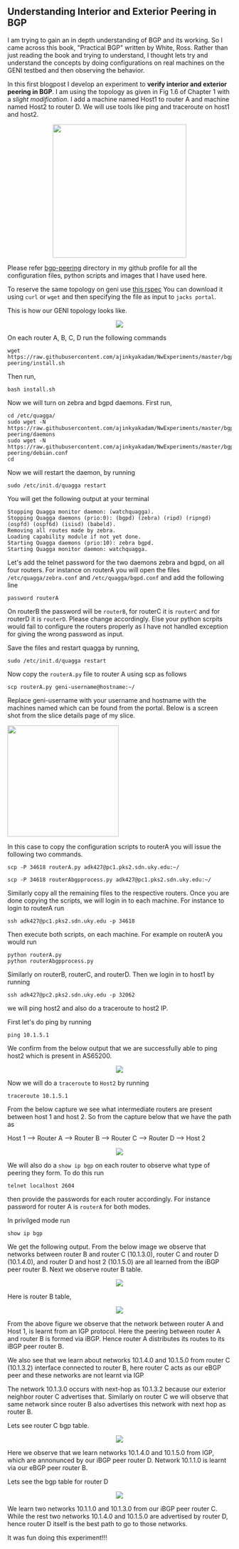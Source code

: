 ## Understanding Interior and Exterior Peering in BGP

I am trying to gain an in depth understanding of BGP and its working. So I came across this
book, "Practical BGP" written by White, Ross. Rather than just
reading the book and trying to understand, I thought lets try and understand the concepts
by doing configurations on real machines on the GENI testbed and then observing the
behavior.

In this first blogpost I develop an experiment to **verify interior and exterior peering in BGP**.
I am using the topology as given in Fig 1.6 of Chapter 1 with a *slight modification*. I add a
machine named Host1 to router A and machine named Host2 to router D. We will use tools like
ping and traceroute on host1 and host2.

<figure>
  <center>
<img src="fig1.6.jpg" height="300">
  </center>
</figure>

Please refer [bgp-peering](https://github.com/ajinkyakadam/NwExperiments/tree/master/bgp-peering)
directory in my github profile for all the configuration files, python scripts and images
that I have used here.

To reserve the same topology on geni use [this rspec](https://raw.githubusercontent.com/ajinkyakadam/NwExperiments/master/bgp-peering/bgp_peering_request_rspec.xml)
You can download it using `curl` or `wget` and then specifying the file as input to `jacks portal`.

This is how our GENI topology looks like.

<figure>
  <center>  
        <img src="genitopo.png">
  </center>
</figure>

On each router A, B, C, D run the following commands

```
wget https://raw.githubusercontent.com/ajinkyakadam/NwExperiments/master/bgp-peering/install.sh
```

Then run,

```
bash install.sh
```

Now we will turn on zebra and bgpd daemons. First run,

```
cd /etc/quagga/
sudo wget -N https://raw.githubusercontent.com/ajinkyakadam/NwExperiments/master/bgp-peering/daemons
sudo wget -N https://raw.githubusercontent.com/ajinkyakadam/NwExperiments/master/bgp-peering/debian.conf
cd
```

Now we will restart the daemon, by running

```
sudo /etc/init.d/quagga restart
```

You will get the following output at your terminal

```
Stopping Quagga monitor daemon: (watchquagga).
Stopping Quagga daemons (prio:0): (bgpd) (zebra) (ripd) (ripngd) (ospfd) (ospf6d) (isisd) (babeld).
Removing all routes made by zebra.
Loading capability module if not yet done.
Starting Quagga daemons (prio:10): zebra bgpd.
Starting Quagga monitor daemon: watchquagga.
```

Let's add the telnet password for the two daemons zebra and bgpd, on all four routers.
For instance on routerA you will
open the files `/etc/quagga/zebra.conf` and `/etc/quagga/bgpd.conf` and add the
following line

```
password routerA
```
On routerB the password will be `routerB`, for routerC it is `routerC` and for
routerD it is `routerD`. Please change accordingly. Else your python scrpits
would fail to configure the routers properly as I have not handled exception
for giving the wrong password as input.

Save the files and restart quagga by running,

```
sudo /etc/init.d/quagga restart
```

Now copy the `routerA.py` file to router A using scp as follows

```
scp routerA.py geni-username@hostname:~/
```

Replace geni-username with your username and hostname with the machines named
which can be found from the portal.  Below is a screen shot from the slice details page of my slice.  


<img src="sliceDetails.png" height="250">

In this case to copy the configuration scripts to routerA you will issue the following two commands.

```
scp -P 34618 routerA.py adk427@pc1.pks2.sdn.uky.edu:~/

scp -P 34618 routerAbgpprocess.py adk427@pc1.pks2.sdn.uky.edu:~/
```

Similarly copy all the remaining files to the respective routers. Once you are done copying the scripts, we will login in to each machine. For instance to login to routerA run

```
ssh adk427@pc1.pks2.sdn.uky.edu -p 34618
```

Then execute both scripts, on each machine. For example on routerA you would run

```
python routerA.py
python routerAbgpprocess.py
```

Similarly on routerB, routerC, and routerD. Then we login in to host1 by running

```
ssh adk427@pc2.pks2.sdn.uky.edu -p 32062
```

we will ping host2 and also do a traceroute to host2 IP.

First let's do ping by running

```
ping 10.1.5.1
```

We confirm from the below output that we are successfully able to ping host2
which is present in AS65200.

<figure>
  <center>  
        <img src="ping.png">
  </center>
</figure>


Now we will do a `traceroute` to `Host2` by running

```
traceroute 10.1.5.1
```

From the below capture we see what intermediate routers are present between
host 1 and host 2. So from the capture below that we have the path as


Host 1 --> Router A --> Router B --> Router C --> Router D --> Host 2


<figure>
  <center>  
        <img src="traceroute.png">
  </center>
</figure>


We will also do a `show ip bgp` on each router to observe what type of peering they
form. To do this run

```
telnet localhost 2604
```

then provide the passwords for each router accordingly. For instance password for
router A is `routerA` for both modes.

In privilged mode run

```
show ip bgp
```

We get the following output. From the below image we observe that networks between
router B and router C (10.1.3.0), router C and router D (10.1.4.0), and router D
and host 2 (10.1.5.0) are all learned from the iBGP peer router B. Next we observe
router B table.

<figure>
  <center>  
        <img src="routerAbgptable.png">
  </center>
</figure>


Here is router B table,

<figure>
  <center>  
        <img src="routerBbgptable.png">
  </center>
</figure>


From the above figure we observe that the network between router A and Host 1,
is learnt from an IGP protocol. Here the peering between router A and router B is
formed via iBGP. Hence router A distributes its routes to its iBGP peer router B.

We also see that we learn about networks 10.1.4.0 and 10.1.5.0 from router C (10.1.3.2)
interface connected to router B, here router C acts as our eBGP peer and these networks
are not learnt via IGP

The network 10.1.3.0 occurs with next-hop as 10.1.3.2 because our exterior neighbor router C
advertises that. Similarly on router C we will observe that same network since router B
also advertises this network with next hop as router B.

Lets see router C bgp table.

<figure>
  <center>  
        <img src="routerCbgptable.png">
  </center>
</figure>

Here we observe that we learn networks 10.1.4.0 and 10.1.5.0 from IGP, which are
annonunced by our iBGP peer router D. Network 10.1.1.0 is learnt via our eBGP peer
router B.

Lets see the bgp table for router D

<figure>
  <center>  
        <img src="routerDbgptable.png">
  </center>
</figure>

We learn two networks 10.1.1.0 and 10.1.3.0 from our iBGP peer router C. While
the rest two networks 10.1.4.0 and 10.1.5.0 are advertised by router D, hence
router D itself is the best path to go to those networks.


It was fun doing this experiment!!!


